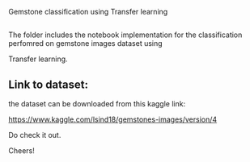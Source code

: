 <p align="left">

Gemstone classification using Transfer learning

</p>




## 

The folder includes the notebook implementation for the classification perfomred on gemstone images dataset using 

Transfer learning.




## Link to dataset:

the dataset can be downloaded from this kaggle link:

https://www.kaggle.com/lsind18/gemstones-images/version/4




Do check it out.

Cheers!